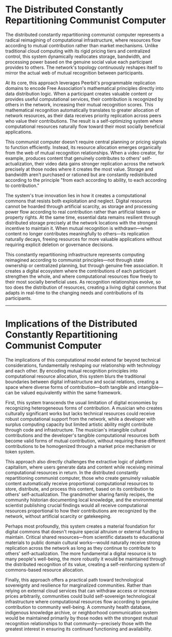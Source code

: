 # The Distributed Constantly Repartitioning Communist Computer

The distributed constantly repartitioning communist computer represents a radical reimagining of computational infrastructure, where resources flow according to mutual contribution rather than market mechanisms. Unlike traditional cloud computing with its rigid pricing tiers and centralized control, this system dynamically reallocates storage, bandwidth, and processing power based on the genuine social value each participant provides to others. The network's topology continuously reshapes itself to mirror the actual web of mutual recognition between participants.

At its core, this approach leverages Peerbit's programmable replication domains to encode Free Association's mathematical principles directly into data distribution logic. When a participant creates valuable content or provides useful computational services, their contribution is recognized by others in the network, increasing their mutual recognition scores. This mathematical recognition automatically translates to greater allocation of network resources, as their data receives priority replication across peers who value their contributions. The result is a self-optimizing system where computational resources naturally flow toward their most socially beneficial applications.

This communist computer doesn't require central planning or pricing signals to function efficiently. Instead, its resource allocation emerges organically from the web of mutual recognition relationships. When a video creator, for example, produces content that genuinely contributes to others' self-actualization, their video data gains stronger replication across the network precisely at those nodes where it creates the most value. Storage and bandwidth aren't purchased or rationed but are constantly redistributed according to the principle "from each according to ability, to each according to contribution."

The system's true innovation lies in how it creates a computational commons that resists both exploitation and neglect. Digital resources cannot be hoarded through artificial scarcity, as storage and processing power flow according to real contribution rather than artificial tokens or property rights. At the same time, essential data remains resilient through distributed storage precisely at the network locations with the strongest incentive to maintain it. When mutual recognition is withdrawn—when content no longer contributes meaningfully to others—its replication naturally decays, freeing resources for more valuable applications without requiring explicit deletion or governance decisions.

This constantly repartitioning infrastructure represents computing reimagined according to communist principles—not through state ownership or centralized planning, but through genuine free association. It creates a digital ecosystem where the contributions of each participant strengthen the whole, and where computational resources flow freely to their most socially beneficial uses. As recognition relationships evolve, so too does the distribution of resources, creating a living digital commons that adapts in real-time to the changing needs and contributions of its participants.

---

# Implications of the Distributed Constantly Repartitioning Communist Computer

The implications of this computational model extend far beyond technical considerations, fundamentally reshaping our relationship with technology and each other. By encoding mutual recognition principles into computational resource allocation, this system blurs the traditional boundaries between digital infrastructure and social relations, creating a space where diverse forms of contribution—both tangible and intangible—can be valued equivalently within the same framework.

First, this system transcends the usual limitation of digital economies by recognizing heterogeneous forms of contribution. A musician who creates culturally significant works but lacks technical resources could receive robust computational support from the network, while a developer with surplus computing capacity but limited artistic ability might contribute through code and infrastructure. The musician's intangible cultural contributions and the developer's tangible computational resources both become valid forms of mutual contribution, without requiring these different contributions to be homogenized through a market price mechanism or token system.

This approach also directly challenges the extractive logic of platform capitalism, where users generate data and content while receiving minimal computational resources in return. In the distributed constantly repartitioning communist computer, those who create genuinely valuable content automatically receive proportional computational resources to store, distribute, and process this content, based on its contribution to others' self-actualization. The grandmother sharing family recipes, the community historian documenting local knowledge, and the environmental scientist publishing crucial findings would all receive computational resources proportional to how their contributions are recognized by the network, without artificial scarcity or gatekeeping.

Perhaps most profoundly, this system creates a material foundation for digital commons that doesn't require special altruism or external funding to maintain. Critical shared resources—from scientific datasets to educational materials to public domain cultural works—would naturally receive strong replication across the network as long as they continue to contribute to others' self-actualization. The more fundamental a digital resource is to many people's well-being, the more robustly it would be maintained through the distributed recognition of its value, creating a self-reinforcing system of commons-based resource allocation.

Finally, this approach offers a practical path toward technological sovereignty and resilience for marginalized communities. Rather than relying on external cloud services that can withdraw access or increase prices arbitrarily, communities could build self-sovereign technological infrastructure where computational resources flow according to genuine contribution to community well-being. A community health database, indigenous knowledge archive, or neighborhood communication system would be maintained primarily by those nodes with the strongest mutual recognition relationships to that community—precisely those with the greatest interest in ensuring its continued functioning and availability.